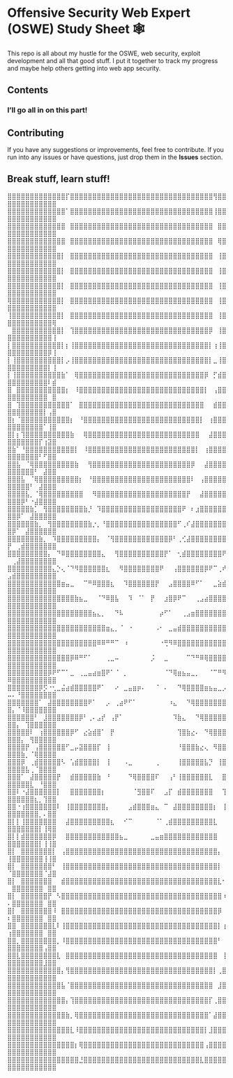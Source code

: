 # Offensive Security Web Expert (OSWE) Study Sheet  🕸️ 

This repo is all about my hustle for the OSWE, web security, exploit development and all that good stuff. I put it together to track my progress and maybe help others getting into web app security.

## Contents

### I’ll go all in on this part!

## Contributing

If you have any suggestions or improvements, feel free to contribute. If you run into any issues or have questions, just drop them in the **Issues** section.

## Break stuff, learn stuff!

⣿⣿⣿⣿⣿⣿⣿⣿⣿⣿⣿⣿⣿⡏⣿⣿⣿⣿⣿⣿⣿⣿⣿⣿⣿⣿⣿⣿⣿⣿⣿⣿⣿⣿⣿⣿⣿⣿⣿⣿⣿⣿⣿⣿⣿⣿⢻⣿⣿⣿⣿⣿⣿⣿⣿⣿⣿⣿⣿⣿
⣿⣿⣿⣿⣿⣿⣿⣿⣿⣿⣿⣿⣿⠁⣿⣿⣿⣿⣿⣿⣿⣿⣿⣿⣿⣿⣿⣿⣿⣿⣿⣿⣿⣿⣿⣿⣿⣿⣿⣿⣿⣿⣿⣿⣿⣿⢸⣿⣿⣿⣿⣿⣿⣿⣿⣿⣿⣿⣿⣿
⣿⣿⣿⣿⣿⣿⣿⣿⣿⣿⣿⣿⣿⠀⣿⣿⣿⣿⣿⣿⣿⣿⣿⣿⣿⣿⣿⣿⣿⣿⣿⣿⣿⣿⣿⣿⣿⣿⣿⣿⣿⣿⣿⣿⣿⣿⠀⣿⣿⣿⣿⣿⣿⣿⣿⣿⣿⣿⣿⣿
⣿⣿⣿⣿⣿⣿⣿⣿⣿⣿⣿⣿⣿⠀⣿⣿⣿⣿⣿⣿⣿⣿⣿⣿⣿⣿⣿⣿⣿⣿⣿⣿⣿⣿⣿⣿⣿⣿⣿⣿⣿⣿⣿⣿⣿⣿⠀⢿⣿⣿⣿⣿⣿⣿⣿⣿⣿⣿⣿⣿
⣿⣿⣿⣿⣿⣿⣿⣿⣿⣿⣿⣿⡇⠀⣿⣿⣿⣿⣿⣿⣿⣿⣿⣿⣿⣿⣿⣿⣿⣿⣿⣿⣿⣿⣿⣿⣿⣿⣿⣿⣿⣿⣿⣿⣿⣿⠀⢸⣿⣿⣿⣿⣿⣿⣿⣿⣿⣿⣿⣿
⣿⣿⣿⣿⣿⣿⣿⣿⣿⣿⣿⣿⡇⠀⣿⣿⣿⣿⣿⣿⣿⣿⣿⣿⣿⣿⣿⣿⣿⣿⣿⣿⣿⣿⣿⣿⣿⣿⣿⣿⣿⣿⣿⣿⣿⣿⠀⢸⣿⣿⣿⣿⣿⣿⣿⣿⣿⣿⣿⣿
⣿⣿⣿⣿⣿⣿⣿⣿⣿⣿⣿⣿⡇⠀⣿⣿⣿⣿⣿⣿⣿⣿⣿⣿⣿⣿⣿⣿⣿⣿⣿⣿⣿⣿⣿⣿⣿⣿⣿⣿⣿⣿⣿⣿⣿⣿⠀⢸⣿⣿⣿⣿⣿⣿⣿⣿⣿⣿⣿⣿
⢿⣿⣿⣿⣿⣿⣿⣿⣿⣿⣿⣿⡇⠀⣿⣿⣿⣿⣿⣿⣿⣿⣿⣿⣿⣿⣿⣿⣿⣿⣿⣿⣿⣿⣿⣿⣿⣿⣿⣿⣿⣿⣿⣿⣿⣿⠀⢸⣿⣿⣿⣿⣿⣿⣿⣿⣿⣿⣿⣿
⢸⣿⣿⣿⣿⣿⣿⣿⣿⣿⣿⣿⡇⠀⣿⣿⣿⣿⣿⣿⣿⣿⣿⣿⣿⣿⣿⣿⣿⣿⣿⣿⣿⣿⣿⣿⣿⣿⣿⣿⣿⣿⣿⣿⣿⣿⠀⢸⣿⣿⣿⣿⣿⣿⣿⣿⣿⣿⣿⢿
⠀⣿⣿⣿⣿⣿⣿⣿⣿⣿⣿⣿⡇⠀⢹⣿⣿⣿⣿⣿⣿⣿⣿⣿⣿⣿⣿⣿⣿⣿⣿⣿⣿⣿⣿⣿⣿⣿⣿⣿⣿⣿⣿⣿⣿⡿⠀⢸⣿⣿⣿⣿⣿⣿⣿⣿⣿⣿⣿⢸
⡇⣿⣿⣿⣿⣿⣿⣿⣿⣿⣿⣿⡇⡆⢸⣿⣿⣿⣿⣿⣿⣿⣿⣿⣿⣿⣿⣿⣿⣿⣿⣿⣿⣿⣿⣿⣿⣿⣿⣿⣿⣿⣿⣿⣿⡇⢰⢸⣿⣿⣿⣿⣿⣿⣿⣿⣿⣿⡿⢸
⡇⢸⣿⣿⣿⣿⣿⣿⣿⣿⣿⣿⡇⡠⢸⣿⣿⣿⣿⣿⣿⣿⣿⣿⣿⣿⣿⣿⣿⣿⣿⣿⣿⣿⣿⣿⣿⣿⣿⣿⣿⣿⣿⣿⣿⡇⣀⢸⣿⣿⣿⣿⣿⣿⣿⣿⣿⣿⡇⢸
⡇⢸⣿⣿⣿⣿⣿⣿⣿⣿⣿⣿⣷⠁⠀⢿⣿⣿⣿⣿⣿⣿⣿⣿⣿⣿⣿⣿⣿⣿⣿⣿⣿⣿⣿⣿⣿⣿⣿⣿⣿⣿⣿⣿⡿⠀⡋⣾⣿⣿⣿⣿⣿⣿⣿⣿⣿⣿⠇⣾
⣿⠀⣿⣿⣿⣿⣿⣿⣿⣿⣿⣿⣿⡆⠀⠸⣿⣿⣿⣿⣿⣿⣿⣿⣿⣿⣿⣿⣿⣿⣿⣿⣿⣿⣿⣿⣿⣿⣿⣿⣿⣿⣿⣿⡇⠀⢠⣿⣿⣿⣿⣿⣿⣿⣿⣿⣿⣿⠀⣿
⣿⠀⢹⣿⣿⣿⣿⣿⣿⣿⣿⣿⣿⣿⠁⠀⣿⣿⣿⣿⣿⣿⣿⣿⣿⣿⣿⣿⣿⣿⣿⣿⣿⣿⣿⣿⣿⣿⣿⣿⣿⣿⣿⣿⠀⠀⣾⣿⣿⣿⣿⣿⣿⣿⣿⣿⣿⡇⢠⣿
⣿⡆⠈⣿⣿⣿⣿⣿⣿⣿⣿⣿⣿⣿⡆⠀⠘⣿⣿⣿⣿⣿⣿⣿⣿⣿⣿⣿⣿⣿⣿⣿⣿⣿⣿⣿⣿⣿⣿⣿⣿⣿⣿⡇⠀⢰⣿⣿⣿⣿⣿⣿⣿⣿⣿⣿⣿⠁⢸⣿
⣿⡇⡆⢹⣿⣿⣿⣿⣿⣿⣿⣿⣿⣿⣷⠀⠀⢿⣿⣿⣿⣿⣿⣿⣿⣿⣿⣿⣿⣿⣿⣿⣿⣿⣿⣿⣿⣿⣿⣿⣿⣿⣿⠀⠀⣼⣿⣿⣿⣿⣿⣿⣿⣿⣿⣿⡏⢰⣽⣿
⣿⣷⠁⠘⣿⣿⣿⣿⣿⣿⣿⣿⣿⣿⣿⡇⠀⠸⣿⣿⣿⣿⣿⣿⣿⣿⣿⣿⣿⣿⣿⣿⣿⣿⣿⣿⣿⣿⣿⣿⣿⣿⡇⠀⢰⣿⣿⣿⣿⣿⣿⣿⣿⣿⣿⣿⠃⠋⣿⣿
⣿⣿⣧⠀⠈⢿⣿⣿⣿⣿⣿⣿⣿⣿⣿⣷⠀⠀⢻⣿⣿⣿⣿⣿⣿⣿⣿⣿⣿⣿⣿⣿⣿⣿⣿⣿⣿⣿⣿⣿⣿⡿⠀⠀⣼⣿⣿⣿⣿⣿⣿⣿⣿⣿⣿⠃⠀⣼⣿⣿
⣿⣿⣿⣧⠀⠈⢿⣿⣿⣿⣿⣿⣿⣿⣿⣿⡆⠀⠘⣿⣿⣿⣿⣿⣿⣿⣿⣿⣿⣿⣿⣿⣿⣿⣿⣿⣿⣿⣿⣿⣿⠇⠀⢠⣿⣿⣿⣿⣿⣿⣿⣿⣿⣿⠃⠀⣼⣿⣿⣿
⣿⣿⣿⣿⣧⡀⠈⢿⣿⣿⣿⣿⣿⣿⣿⣿⣿⠀⠀⠻⣿⣿⣿⣿⣿⣿⣿⣿⣿⣿⣿⣿⣿⣿⣿⣿⣿⣿⣿⣿⡟⠀⠀⣼⣿⣿⣿⣿⣿⣿⣿⣿⡿⠃⠐⣼⣿⣿⣿⣿
⣿⣿⣿⣿⣿⣷⡁⠀⢻⣿⣿⣿⣿⣿⣿⣿⣿⣷⡘⠀⠹⣿⣿⣿⣿⣿⣿⣿⣿⣿⣿⣿⣿⣿⣿⣿⣿⣿⣿⠟⠀⠆⣰⣿⣿⣿⣿⣿⣿⣿⣿⡿⠁⠀⣼⣿⣿⣿⣿⣿
⣿⣿⣿⣿⣿⣿⣷⡀⠀⢻⣿⣿⣿⣿⣿⣿⣿⣿⣷⡐⡀⠘⣿⣿⣿⣿⣿⣿⣿⣿⣿⣿⣿⣿⣿⣿⣿⣿⠋⢀⠎⣼⣿⣿⣿⣿⣿⣿⣿⣿⡿⠁⠀⣼⣿⣿⣿⣿⣿⣿
⣿⣿⣿⣿⣿⣿⣿⣷⡀⠀⠹⣿⣿⣿⣿⣿⣿⣿⣿⣿⡄⠀⠈⢻⣿⣿⣿⣿⣿⣿⣿⣿⣿⣿⣿⣿⡿⠃⢀⢊⣼⣿⣿⣿⣿⣿⣿⣿⣿⡟⠀⢀⣾⣿⣿⣿⣿⣿⣿⣿
⣿⣿⣿⣿⣿⣿⣿⣿⣿⡄⠀⠙⠿⣿⣿⣿⣿⣿⣿⣿⣿⣄⠀⠀⢻⣿⣿⣿⣿⣿⣿⣿⣿⣿⣿⡟⠁⠀⢂⣾⣿⣿⣿⣿⣿⣿⣿⣿⠟⠀⢀⣼⣿⣿⣿⣿⣿⣿⣿⣿
⣿⣿⣿⣿⣿⣿⣿⣿⣿⣿⣄⡑⢄⠈⠙⠻⣿⣿⣿⣿⣿⣿⣆⠀⠀⠻⣿⣿⣿⣿⣿⣿⣿⣿⠟⠀⠀⢠⣿⣿⣿⣿⣿⣿⡿⠟⠉⢀⠞⣠⣾⣿⣿⣿⣿⣿⣿⣿⣿⣿
⣿⣿⣿⣿⣿⣿⣿⣿⣿⣿⣿⣿⣶⣤⣀⠀⠀⠉⠛⠿⣿⣿⣿⣆⠀⠀⠹⣿⣿⣿⣿⣿⣿⡟⠀⠀⣠⣿⣿⣿⣿⠿⠋⠁⠀⠀⣀⣵⣾⣿⣿⣿⣿⣿⣿⣿⣿⣿⣿⣿
⣿⣿⣿⣿⣿⣿⣿⣿⣿⣿⣿⣿⣿⣿⣿⣷⣦⣀⠀⠀⠈⠙⠿⣿⣧⠀⠀⠹⠀⠈⠁⠀⡟⠀⠀⣰⣿⡿⠟⠉⠀⠀⢀⣠⣴⣿⣿⣿⣿⣿⣿⣿⣿⣿⣿⣿⣿⣿⣿⣿
⣿⣿⣿⣿⣿⣿⣿⣿⣿⣿⣿⣿⣿⣿⣿⣿⣿⣿⣿⣦⣄⡀⠀⠀⠙⠧⠀⠀⠀⠀⠀⠀⠀⠀⡴⠋⠁⠀⠀⢀⣠⣶⣿⣿⣿⣿⣿⣿⣿⣿⣿⣿⣿⣿⣿⣿⣿⣿⣿⣿
⣿⣿⣿⣿⣿⣿⣿⣿⣿⣿⣿⣿⣿⣿⣿⣿⣿⣿⣿⣿⣿⣿⣶⣄⡀⠈⠀⠐⠀⠀⠀⠀⠀⠠⠂⠀⣀⣤⣾⣿⣿⣿⣿⣿⣿⣿⣿⣿⣿⣿⣿⣿⣿⣿⣿⣿⣿⣿⣿⣿
⣿⣿⣿⣿⣿⣿⣿⣿⣿⣿⣿⣿⣿⣿⣿⣿⣿⣿⣿⣿⠿⠿⠛⠛⠉⠀⠰⠀⠀⠀⠀⠀⠀⠀⠐⢛⠻⠿⣿⣿⣿⣿⣿⣿⣿⣿⣿⣿⣿⣿⣿⣿⣿⣿⣿⣿⣿⣿⣿⣿
⣿⣿⣿⣿⣿⣿⣿⣿⣿⣿⣿⣿⣿⣿⡿⠿⠛⠋⠁⠀⠀⠀⢀⣀⠤⠀⠀⠀⠀⠀⠀⠀⡨⠀⠀⣀⠀⠀⠀⠀⠉⠙⠛⠿⢿⣿⣿⣿⣿⣿⣿⣿⣿⣿⣿⣿⣿⣿⣿⣿
⣿⣿⣿⣿⣿⣿⣿⣿⣿⡿⠟⠋⠉⠁⣀⠀⢀⣀⣤⣴⣶⣿⠟⠁⠈⠀⡀⠀⠀⠀⠀⠀⠀⠀⠀⠈⠙⢿⣶⣦⣤⣀⡀⠀⠀⠈⠉⠛⠻⠿⣿⣿⣿⣿⣿⣿⣿⣿⣿⣿
⣿⣿⣿⣿⣿⣿⣿⡿⡫⠐⢂⣀⣬⣴⣾⣿⣿⣿⣿⣿⠟⠁⠀⠀⠔⠀⣀⣤⣶⡶⠄⠀⠀⠈⠀⠄⠀⠀⠙⢿⣿⣿⣿⣿⣶⣦⣤⣀⡠⠤⠄⠘⣿⣿⣿⣿⣿⣿⣿⣿
⣿⣿⣿⣿⣿⣿⣿⠁⠀⣼⣿⣿⣿⣿⣿⣿⣿⣿⠟⠁⠀⠀⡠⠀⢀⣴⠟⠋⠁⠀⠀⠀⠀⠀⠀⠀⠰⣄⠀⠀⠙⢿⣿⣿⣿⣿⣿⣿⣿⣿⡄⠈⠸⣿⣿⣿⣿⣿⣿⣿
⣿⣿⣿⣿⣿⣿⠃⠀⣸⣿⣿⣿⣿⣿⣿⣿⡿⠃⢀⠄⣠⡞⠀⢠⡟⠁⠀⠀⠀⠀⠀⠀⠀⠀⠀⠀⠀⠹⣷⣄⠀⠀⠙⢿⣿⣿⣿⣿⣿⣿⣿⡄⠀⢹⣿⣿⣿⣿⣿⣿
⣿⣿⣿⣿⣿⠇⠀⢰⣿⣿⣿⣿⣿⣿⡿⠋⠀⣔⣵⣾⣿⠁⠀⡟⠀⠀⠀⠀⠀⠀⠀⠀⠀⠀⠀⠀⠀⠀⢹⣿⣷⣔⠄⠀⠙⢿⣿⣿⣿⣿⣿⣿⡄⠀⢻⣿⣿⣿⣿⣿
⣿⣿⣿⣿⡟⠀⢠⣿⣿⣿⣿⣿⣿⠋⣀⡤⣽⣿⣿⣿⡏⠀⢸⠀⠀⠀⠀⠀⠀⠀⠀⠀⠀⠀⠀⠀⠀⠀⠘⣿⣿⣿⣷⣔⢄⠀⠻⣿⣿⣿⣿⣿⣷⡀⠈⢿⣿⣿⣿⣿
⣿⣿⣿⡿⠀⢀⣾⣿⣿⣿⣿⣿⠣⠀⢡⣾⣿⣿⣿⣿⡇⠀⢸⠀⠀⠀⠠⣀⠀⠀⠀⠀⠀⢀⠀⠀⠀⠀⢸⣿⣿⣿⣿⣿⣧⡙⠀⢸⣿⣿⣿⣿⣿⣧⢀⠈⣿⣿⣿⣿
⣿⣿⣿⠁⠀⣼⣿⣿⣿⣿⣿⡟⠀⠀⣾⣿⣿⣿⣿⣿⣷⠀⠘⠀⠀⠀⠀⠙⢿⣿⣿⣿⣿⠏⠀⠀⢠⠃⢸⣿⣿⣿⣿⣿⣿⣇⠀⠀⣿⣿⣿⣿⣿⣿⣇⠀⠘⣿⣿⣿
⣿⣿⠇⠐⣼⣿⣿⣿⣿⣿⣿⡇⠀⠀⣿⣿⣿⣿⣿⣿⣿⡆⠀⠀⠀⠀⠀⠀⠈⣻⣿⣿⠏⠀⠀⣠⡏⠀⣾⣿⣿⣿⣿⣿⣿⣿⠀⠀⢹⣿⣿⣿⣿⣿⣿⣆⡀⢹⣿⣿
⣿⣿⠐⢰⣿⣿⣿⣿⣿⣿⣿⠇⠀⢸⣿⣿⣿⣿⣿⣿⣿⣿⡄⠀⠀⠀⠀⣠⣾⣿⣿⣿⣶⣄⠀⠉⠀⣼⣿⣿⣿⣿⣿⣿⣿⣿⡆⠀⢸⣿⣿⣿⣿⣿⣿⣿⡀⠄⣿⣿
⣿⡇⡇⢸⣿⣿⣿⣿⣿⣿⣿⠀⠀⣼⣿⣿⣿⣿⣿⣿⣿⣿⣿⣆⠀⠀⠊⠉⠀⠀⠀⠀⠀⠈⠁⢀⣾⣿⣿⣿⣿⣿⣿⣿⣿⣿⣇⠀⠀⣿⣿⣿⣿⣿⣿⣿⡇⢸⢿⣿
⣿⡇⡇⣾⣿⣿⣿⣿⣿⣿⡿⠀⠀⣿⣿⣿⣿⣿⣿⣿⣿⣿⣿⣿⣿⣦⣀⠀⠀⠀⠀⠀⣀⣤⣶⣿⣿⣿⣿⣿⣿⣿⣿⣿⣿⣿⣿⠀⠀⣿⣿⣿⣿⣿⣿⣿⡇⢸⢸⣿
⣿⡇⠀⣿⣿⣿⣿⣿⣿⣿⡇⠀⢠⣿⣿⣿⣿⣿⣿⣿⣿⣿⣿⣿⣿⣿⣿⣿⣿⣿⣿⣿⣿⣿⣿⣿⣿⣿⣿⣿⣿⣿⣿⣿⣿⣿⣿⡄⠀⢸⣿⣿⣿⣿⣿⣿⣿⢸⢸⣿
⣿⡇⠀⣿⣿⣿⣿⣿⣿⣿⠃⠀⢸⣿⣿⣿⣿⣿⣿⣿⣿⣿⣿⣿⣿⣿⣿⣿⣿⣿⣿⣿⣿⣿⣿⣿⣿⣿⣿⣿⣿⣿⣿⣿⣿⣿⣿⡇⠀⠈⣿⣿⣿⣿⣿⣿⣿⠈⣼⣿
⣿⡇⠀⣿⣿⣿⣿⣿⣿⣿⠀⠀⣾⣿⣿⣿⣿⣿⣿⣿⣿⣿⣿⣿⣿⣿⣿⣿⣿⣿⣿⣿⣿⣿⣿⣿⣿⣿⣿⣿⣿⣿⣿⣿⣿⣿⣿⣇⠂⠀⣿⣿⣿⣿⣿⣿⣿⠀⣿⣿
⣿⡇⠀⣿⣿⣿⣿⣿⣿⡟⠀⠣⣿⣿⣿⣿⣿⣿⣿⣿⣿⣿⣿⣿⣿⣿⣿⣿⣿⣿⣿⣿⣿⣿⣿⣿⣿⣿⣿⣿⣿⣿⣿⣿⣿⣿⣿⣿⠰⠄⣿⣿⣿⣿⣿⣿⣿⠀⣿⣿
⣿⡇⠀⣿⣿⣿⣿⣿⣿⣿⠸⠀⣿⣿⣿⣿⣿⣿⣿⣿⣿⣿⣿⣿⣿⣿⣿⣿⣿⣿⣿⣿⣿⣿⣿⣿⣿⣿⣿⣿⣿⣿⣿⣿⣿⣿⣿⡿⠀⠆⣿⣿⣿⣿⣿⣿⣿⠀⣿⣿
⣿⣿⠀⣿⣿⣿⣿⣿⣿⣿⣇⠇⢸⣿⣿⣿⣿⣿⣿⣿⣿⣿⣿⣿⣿⣿⣿⣿⣿⣿⣿⣿⣿⣿⣿⣿⣿⣿⣿⣿⣿⣿⣿⣿⣿⣿⣿⡇⢰⢰⣿⣿⣿⣿⣿⣿⣿⠀⣿⣿
⣿⣿⡀⣿⣿⣿⣿⣿⣿⣿⣿⡀⠸⣿⣿⣿⣿⣿⣿⣿⣿⣿⣿⣿⣿⣿⣿⣿⣿⣿⣿⣿⣿⣿⣿⣿⣿⣿⣿⣿⣿⣿⣿⣿⣿⣿⣿⠃⠀⣿⣿⣿⣿⣿⣿⣿⣿⢠⣿⣿
⣿⣿⣇⣿⣿⣿⣿⣿⣿⣿⣿⣇⠀⣿⣿⣿⣿⣿⣿⣿⣿⣿⣿⣿⣿⣿⣿⣿⣿⣿⣿⣿⣿⣿⣿⣿⣿⣿⣿⣿⣿⣿⣿⣿⣿⣿⣿⠀⢸⣿⣿⣿⣿⣿⣿⣿⣿⣸⣿⣿
⣿⣿⣿⣿⣿⣿⣿⣿⣿⣿⣿⣿⡄⢻⣿⣿⣿⣿⣿⣿⣿⣿⣿⣿⣿⣿⣿⣿⣿⣿⣿⣿⣿⣿⣿⣿⣿⣿⣿⣿⣿⣿⣿⣿⣿⣿⡇⢀⣿⣿⣿⣿⣿⣿⣿⣿⣿⣿⣿⣿
⣿⣿⣿⣿⣿⣿⣿⣿⣿⣿⣿⣿⣧⠈⣿⣿⣿⣿⣿⣿⣿⣿⣿⣿⣿⣿⣿⣿⣿⣿⣿⣿⣿⣿⣿⣿⣿⣿⣿⣿⣿⣿⣿⣿⣿⣿⠀⣸⣿⣿⣿⣿⣿⣿⣿⣿⣿⣿⣿⣿
⣿⣿⣿⣿⣿⣿⣿⣿⣿⣿⣿⣿⣿⡄⢹⣿⣿⣿⣿⣿⣿⣿⣿⣿⣿⣿⣿⣿⣿⣿⣿⣿⣿⣿⣿⣿⣿⣿⣿⣿⣿⣿⣿⣿⣿⡏⢀⣿⣿⣿⣿⣿⣿⣿⣿⣿⣿⣿⣿⣿
⣿⣿⣿⣿⣿⣿⣿⣿⣿⣿⣿⣿⣿⣷⡀⢿⣿⣿⣿⣿⣿⣿⣿⣿⣿⣿⣿⣿⣿⣿⣿⣿⣿⣿⣿⣿⣿⣿⣿⣿⣿⣿⣿⣿⣿⠁⣼⣿⣿⣿⣿⣿⣿⣿⣿⣿⣿⣿⣿⣿
⣿⣿⣿⣿⣿⣿⣿⣿⣿⣿⣿⣿⣿⣿⣇⠸⣿⣿⣿⣿⣿⣿⣿⣿⣿⣿⣿⣿⣿⣿⣿⣿⣿⣿⣿⣿⣿⣿⣿⣿⣿⣿⣿⣿⡇⣸⣿⣿⣿⣿⣿⣿⣿⣿⣿⣿⣿⣿⣿⣿
⣿⣿⣿⣿⣿⣿⣿⣿⣿⣿⣿⣿⣿⣿⣿⡆⢿⣿⣿⣿⣿⣿⣿⣿⣿⣿⣿⣿⣿⣿⣿⣿⣿⣿⣿⣿⣿⣿⣿⣿⣿⣿⣿⣿⢠⣿⣿⣿⣿⣿⣿⣿⣿⣿⣿⣿⣿⣿⣿⣿
⣿⣿⣿⣿⣿⣿⣿⣿⣿⣿⣿⣿⣿⣿⣿⣿⣘⣿⣿⣿⣿⣿⣿⣿⣿⣿⣿⣿⣿⣿⣿⣿⣿⣿⣿⣿⣿⣿⣿⣿⣿⣿⣿⣇⣿⣿⣿⣿⣿⣿⣿⣿⣿⣿⣿⣿⣿⣿⣿⣿
